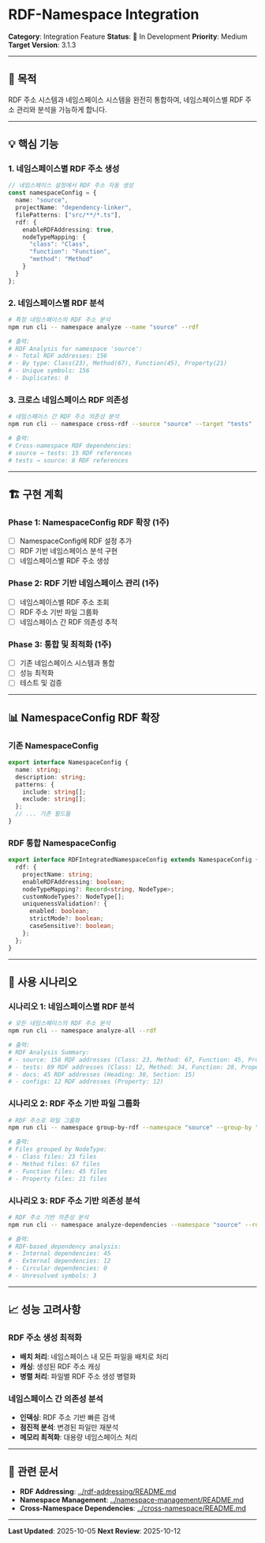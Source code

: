 # RDF-Namespace Integration

**Category**: Integration Feature
**Status**: 🚧 In Development
**Priority**: Medium
**Target Version**: 3.1.3

---

## 🎯 목적

RDF 주소 시스템과 네임스페이스 시스템을 완전히 통합하여, 네임스페이스별 RDF 주소 관리와 분석을 가능하게 합니다.

---

## 💡 핵심 기능

### 1. 네임스페이스별 RDF 주소 생성
```typescript
// 네임스페이스 설정에서 RDF 주소 자동 생성
const namespaceConfig = {
  name: "source",
  projectName: "dependency-linker",
  filePatterns: ["src/**/*.ts"],
  rdf: {
    enableRDFAddressing: true,
    nodeTypeMapping: {
      "class": "Class",
      "function": "Function",
      "method": "Method"
    }
  }
};
```

### 2. 네임스페이스별 RDF 분석
```bash
# 특정 네임스페이스의 RDF 주소 분석
npm run cli -- namespace analyze --name "source" --rdf

# 출력:
# RDF Analysis for namespace 'source':
# - Total RDF addresses: 156
# - By type: Class(23), Method(67), Function(45), Property(21)
# - Unique symbols: 156
# - Duplicates: 0
```

### 3. 크로스 네임스페이스 RDF 의존성
```bash
# 네임스페이스 간 RDF 주소 의존성 분석
npm run cli -- namespace cross-rdf --source "source" --target "tests"

# 출력:
# Cross-namespace RDF dependencies:
# source → tests: 15 RDF references
# tests → source: 8 RDF references
```

---

## 🏗️ 구현 계획

### Phase 1: NamespaceConfig RDF 확장 (1주)
- [ ] NamespaceConfig에 RDF 설정 추가
- [ ] RDF 기반 네임스페이스 분석 구현
- [ ] 네임스페이스별 RDF 주소 생성

### Phase 2: RDF 기반 네임스페이스 관리 (1주)
- [ ] 네임스페이스별 RDF 주소 조회
- [ ] RDF 주소 기반 파일 그룹화
- [ ] 네임스페이스 간 RDF 의존성 추적

### Phase 3: 통합 및 최적화 (1주)
- [ ] 기존 네임스페이스 시스템과 통합
- [ ] 성능 최적화
- [ ] 테스트 및 검증

---

## 📊 NamespaceConfig RDF 확장

### 기존 NamespaceConfig
```typescript
export interface NamespaceConfig {
  name: string;
  description: string;
  patterns: {
    include: string[];
    exclude: string[];
  };
  // ... 기존 필드들
}
```

### RDF 통합 NamespaceConfig
```typescript
export interface RDFIntegratedNamespaceConfig extends NamespaceConfig {
  rdf: {
    projectName: string;
    enableRDFAddressing: boolean;
    nodeTypeMapping?: Record<string, NodeType>;
    customNodeTypes?: NodeType[];
    uniquenessValidation?: {
      enabled: boolean;
      strictMode?: boolean;
      caseSensitive?: boolean;
    };
  };
}
```

---

## 🚀 사용 시나리오

### 시나리오 1: 네임스페이스별 RDF 분석
```bash
# 모든 네임스페이스의 RDF 주소 분석
npm run cli -- namespace analyze-all --rdf

# 출력:
# RDF Analysis Summary:
# - source: 156 RDF addresses (Class: 23, Method: 67, Function: 45, Property: 21)
# - tests: 89 RDF addresses (Class: 12, Method: 34, Function: 28, Property: 15)
# - docs: 45 RDF addresses (Heading: 30, Section: 15)
# - configs: 12 RDF addresses (Property: 12)
```

### 시나리오 2: RDF 주소 기반 파일 그룹화
```bash
# RDF 주소로 파일 그룹화
npm run cli -- namespace group-by-rdf --namespace "source" --group-by "nodeType"

# 출력:
# Files grouped by NodeType:
# - Class files: 23 files
# - Method files: 67 files
# - Function files: 45 files
# - Property files: 21 files
```

### 시나리오 3: RDF 주소 기반 의존성 분석
```bash
# RDF 주소 기반 의존성 분석
npm run cli -- namespace analyze-dependencies --namespace "source" --rdf

# 출력:
# RDF-based dependency analysis:
# - Internal dependencies: 45
# - External dependencies: 12
# - Circular dependencies: 0
# - Unresolved symbols: 3
```

---

## 📈 성능 고려사항

### RDF 주소 생성 최적화
- **배치 처리**: 네임스페이스 내 모든 파일을 배치로 처리
- **캐싱**: 생성된 RDF 주소 캐싱
- **병렬 처리**: 파일별 RDF 주소 생성 병렬화

### 네임스페이스 간 의존성 분석
- **인덱싱**: RDF 주소 기반 빠른 검색
- **점진적 분석**: 변경된 파일만 재분석
- **메모리 최적화**: 대용량 네임스페이스 처리

---

## 🔗 관련 문서

- **RDF Addressing**: [../rdf-addressing/README.md](../rdf-addressing/README.md)
- **Namespace Management**: [../namespace-management/README.md](../namespace-management/README.md)
- **Cross-Namespace Dependencies**: [../cross-namespace/README.md](../cross-namespace/README.md)

---

**Last Updated**: 2025-10-05
**Next Review**: 2025-10-12

